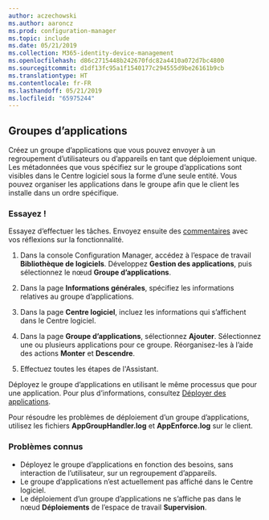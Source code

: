```yaml
---
author: aczechowski
ms.author: aaroncz
ms.prod: configuration-manager
ms.topic: include
ms.date: 05/21/2019
ms.collection: M365-identity-device-management
ms.openlocfilehash: d86c2715448b242670fdc82a4410a072d7bc4800
ms.sourcegitcommit: d1df13fc95a1f1540177c294555d9be26161b9cb
ms.translationtype: HT
ms.contentlocale: fr-FR
ms.lasthandoff: 05/21/2019
ms.locfileid: "65975244"
---
```

## <a name="bkmk_app-group"></a> Groupes d’applications

<!--3555907-->

Créez un groupe d’applications que vous pouvez envoyer à un regroupement d’utilisateurs ou d’appareils en tant que déploiement unique. Les métadonnées que vous spécifiez sur le groupe d’applications sont visibles dans le Centre logiciel sous la forme d’une seule entité. Vous pouvez organiser les applications dans le groupe afin que le client les installe dans un ordre spécifique.

### <a name="try-it-out"></a>Essayez !

Essayez d’effectuer les tâches. Envoyez ensuite des [commentaires](/sccm/core/understand/find-help#product-feedback) avec vos réflexions sur la fonctionnalité.

1. Dans la console Configuration Manager, accédez à l’espace de travail **Bibliothèque de logiciels**. Développez **Gestion des applications**, puis sélectionnez le nœud **Groupe d’applications**.  

1. Dans la page **Informations générales**, spécifiez les informations relatives au groupe d’applications.  

1. Dans la page **Centre logiciel**, incluez les informations qui s’affichent dans le Centre logiciel.  

1. Dans la page **Groupe d’applications**, sélectionnez **Ajouter**. Sélectionnez une ou plusieurs applications pour ce groupe. Réorganisez-les à l’aide des actions **Monter** et **Descendre**.  

1. Effectuez toutes les étapes de l'Assistant.  

Déployez le groupe d’applications en utilisant le même processus que pour une application. Pour plus d’informations, consultez [Déployer des applications](/sccm/apps/deploy-use/deploy-applications).

Pour résoudre les problèmes de déploiement d’un groupe d’applications, utilisez les fichiers **AppGroupHandler.log** et **AppEnforce.log** sur le client.

### <a name="known-issues"></a>Problèmes connus

- Déployez le groupe d’applications en fonction des besoins, sans interaction de l’utilisateur, sur un regroupement d’appareils.
- Le groupe d’applications n’est actuellement pas affiché dans le Centre logiciel.
- Le déploiement d’un groupe d’applications ne s’affiche pas dans le nœud **Déploiements** de l’espace de travail **Supervision**.
